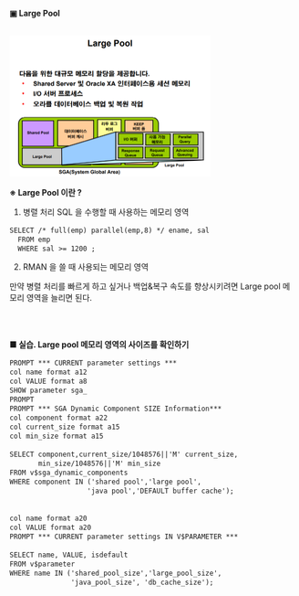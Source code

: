 **▣ Large Pool**

<br/>
<img src="https://github.com/corvina1208/Oracle_Admin/blob/main/6_largepool.png" width="70%" height="70%">
<br/>

**※ Large Pool 이란 ?**  
1) 병렬 처리 SQL 을 수행할 때 사용하는 메모리 영역
```
SELECT /* full(emp) parallel(emp,8) */ ename, sal
  FROM emp
  WHERE sal >= 1200 ;
```
2) RMAN 을 쓸 때 사용되는 메모리 영역  

만약 병렬 처리를 빠르게 하고 싶거나 백업&복구 속도를 향상시키려면 Large pool 메모리 영역을 늘리면 된다.  

<br/>
<br/>

**■ 실습. Large pool 메모리 영역의 사이즈를 확인하기**
```
PROMPT *** CURRENT parameter settings ***
col name format a12
col VALUE format a8
SHOW parameter sga_
PROMPT
PROMPT *** SGA Dynamic Component SIZE Information***
col component format a22
col current_size format a15
col min_size format a15

SELECT component,current_size/1048576||'M' current_size,
       min_size/1048576||'M' min_size
FROM v$sga_dynamic_components
WHERE component IN ('shared pool','large pool',
                   'java pool','DEFAULT buffer cache');


col name format a20
col VALUE format a20
PROMPT *** CURRENT parameter settings IN V$PARAMETER *** 

SELECT name, VALUE, isdefault 
FROM v$parameter
WHERE name IN ('shared_pool_size','large_pool_size',
               'java_pool_size', 'db_cache_size');
```

<br/>
<br/>
